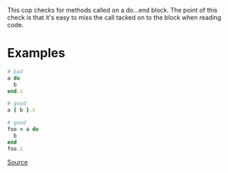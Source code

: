 
This cop checks for methods called on a do...end block. The point of
this check is that it's easy to miss the call tacked on to the block
when reading code.

# Examples

```ruby
# bad
a do
  b
end.c

# good
a { b }.c

# good
foo = a do
  b
end
foo.c
```

[Source](http://www.rubydoc.info/gems/rubocop/RuboCop/Cop/Style/MethodCalledOnDoEndBlock)